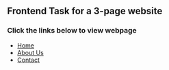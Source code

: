 ## Frontend Task for a 3-page website

### Click the links below to view webpage
- [Home](http://cil.rf.gd/)
- [About Us](http://cil.rf.gd/about.html)
- [Contact](http://cil.rf.gd/contact.html)